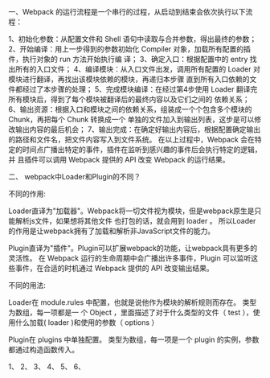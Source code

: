 一、Webpack 的运⾏流程是⼀个串⾏的过程，从启动到结束会依次执⾏以下流程：

1、初始化参数：从配置⽂件和 Shell 语句中读取与合并参数，得出最终的参数；
2、开始编译：⽤上⼀步得到的参数初始化 Compiler 对象，加载所有配置的插件，执⾏对象的 run ⽅法开始执⾏编 译；
3、确定⼊⼝：根据配置中的 entry 找出所有的⼊⼝⽂件；
4、编译模块：从⼊⼝⽂件出发，调⽤所有配置的 Loader 对模块进⾏翻译，再找出该模块依赖的模块，再递归本步骤 直到所有⼊⼝依赖的⽂件都经过了本步骤的处理；
5、完成模块编译：在经过第4步使⽤ Loader 翻译完所有模块后，得到了每个模块被翻译后的最终内容以及它们之间的 依赖关系；
6、输出资源：根据⼊⼝和模块之间的依赖关系，组装成⼀个个包含多个模块的 Chunk，再把每个 Chunk 转换成⼀个 单独的⽂件加⼊到输出列表，这步是可以修改输出内容的最后机会；
7、输出完成：在确定好输出内容后，根据配置确定输出的路径和⽂件名，把⽂件内容写⼊到⽂件系统。 在以上过程中，Webpack 会在特定的时间点⼴播出特定的事件，插件在监听到感兴趣的事件后会执⾏特定的逻辑，并 且插件可以调⽤ Webpack 提供的 API 改变 Webpack 的运⾏结果。

二、 webpack中Loader和Plugin的不同？

不同的作⽤:

Loader直译为"加载器"。Webpack将⼀切⽂件视为模块，但是webpack原⽣是只能解析js⽂件，如果想将其他⽂件 也打包的话，就会⽤到 loader 。 所以Loader的作⽤是让webpack拥有了加载和解析⾮JavaScript⽂件的能⼒。

Plugin直译为"插件"。Plugin可以扩展webpack的功能，让webpack具有更多的灵活性。 在 Webpack 运⾏的⽣命周期中会⼴播出许多事件，Plugin 可以监听这些事件，在合适的时机通过 Webpack 提供的 API 改变输出结果。

不同的⽤法:

Loader在 module.rules 中配置，也就是说他作为模块的解析规则⽽存在。 类型为数组，每⼀项都是⼀ 个 Object ，⾥⾯描述了对于什么类型的⽂件（ test ），使⽤什么加载( loader )和使⽤的参数（ options ）

Plugin在 plugins 中单独配置。 类型为数组，每⼀项是⼀个 plugin 的实例，参数都通过构造函数传⼊。

1、
2、
3、
4、
5、
6、